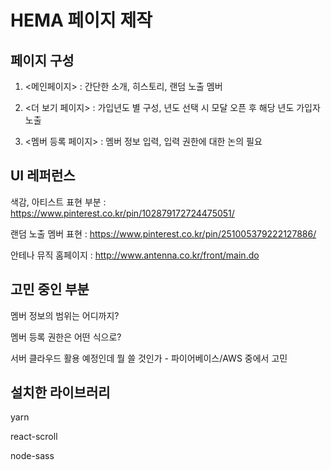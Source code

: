 # HEMA 페이지 제작

## 페이지 구성

1. <메인페이지> : 간단한 소개, 히스토리, 랜덤 노출 멤버

2. <더 보기 페이지> : 가입년도 별 구성, 년도 선택 시 모달 오픈 후 해당 년도 가입자 노출

3. <멤버 등록 페이지> : 멤버 정보 입력, 입력 권한에 대한 논의 필요

## UI 레퍼런스

색감, 아티스트 표현 부분 : <https://www.pinterest.co.kr/pin/102879172724475051/>

랜덤 노출 멤버 표현 : <https://www.pinterest.co.kr/pin/251005379222127886/>

안테나 뮤직 홈페이지 : <http://www.antenna.co.kr/front/main.do>

## 고민 중인 부분

멤버 정보의 범위는 어디까지?

멤버 등록 권한은 어떤 식으로?

서버 클라우드 활용 예정인데 뭘 쓸 것인가 - 파이어베이스/AWS 중에서 고민

## 설치한 라이브러리

yarn

react-scroll

node-sass
